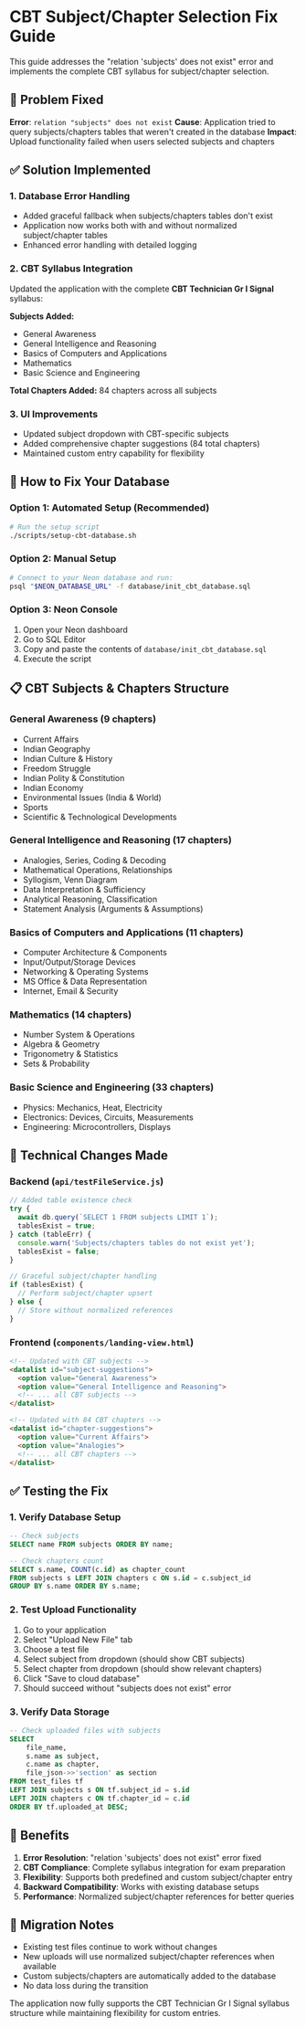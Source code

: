 # CBT Subject/Chapter Selection Fix Guide

This guide addresses the "relation 'subjects' does not exist" error and implements the complete CBT syllabus for subject/chapter selection.

## 🐛 Problem Fixed

**Error**: `relation "subjects" does not exist`
**Cause**: Application tried to query subjects/chapters tables that weren't created in the database
**Impact**: Upload functionality failed when users selected subjects and chapters

## ✅ Solution Implemented

### 1. Database Error Handling
- Added graceful fallback when subjects/chapters tables don't exist
- Application now works both with and without normalized subject/chapter tables
- Enhanced error handling with detailed logging

### 2. CBT Syllabus Integration
Updated the application with the complete **CBT Technician Gr I Signal** syllabus:

**Subjects Added:**
- General Awareness
- General Intelligence and Reasoning  
- Basics of Computers and Applications
- Mathematics
- Basic Science and Engineering

**Total Chapters Added:** 84 chapters across all subjects

### 3. UI Improvements
- Updated subject dropdown with CBT-specific subjects
- Added comprehensive chapter suggestions (84 total chapters)
- Maintained custom entry capability for flexibility

## 🚀 How to Fix Your Database

### Option 1: Automated Setup (Recommended)
```bash
# Run the setup script
./scripts/setup-cbt-database.sh
```

### Option 2: Manual Setup
```bash
# Connect to your Neon database and run:
psql "$NEON_DATABASE_URL" -f database/init_cbt_database.sql
```

### Option 3: Neon Console
1. Open your Neon dashboard
2. Go to SQL Editor
3. Copy and paste the contents of `database/init_cbt_database.sql`
4. Execute the script

## 📋 CBT Subjects & Chapters Structure

### General Awareness (9 chapters)
- Current Affairs
- Indian Geography
- Indian Culture & History
- Freedom Struggle
- Indian Polity & Constitution
- Indian Economy
- Environmental Issues (India & World)
- Sports
- Scientific & Technological Developments

### General Intelligence and Reasoning (17 chapters)
- Analogies, Series, Coding & Decoding
- Mathematical Operations, Relationships
- Syllogism, Venn Diagram
- Data Interpretation & Sufficiency
- Analytical Reasoning, Classification
- Statement Analysis (Arguments & Assumptions)

### Basics of Computers and Applications (11 chapters)
- Computer Architecture & Components
- Input/Output/Storage Devices
- Networking & Operating Systems
- MS Office & Data Representation
- Internet, Email & Security

### Mathematics (14 chapters)
- Number System & Operations
- Algebra & Geometry
- Trigonometry & Statistics
- Sets & Probability

### Basic Science and Engineering (33 chapters)
- Physics: Mechanics, Heat, Electricity
- Electronics: Devices, Circuits, Measurements
- Engineering: Microcontrollers, Displays

## 🔧 Technical Changes Made

### Backend (`api/testFileService.js`)
```javascript
// Added table existence check
try {
  await db.query(`SELECT 1 FROM subjects LIMIT 1`);
  tablesExist = true;
} catch (tableErr) {
  console.warn('Subjects/chapters tables do not exist yet');
  tablesExist = false;
}

// Graceful subject/chapter handling
if (tablesExist) {
  // Perform subject/chapter upsert
} else {
  // Store without normalized references
}
```

### Frontend (`components/landing-view.html`)
```html
<!-- Updated with CBT subjects -->
<datalist id="subject-suggestions">
  <option value="General Awareness">
  <option value="General Intelligence and Reasoning">
  <!-- ... all CBT subjects -->
</datalist>

<!-- Updated with 84 CBT chapters -->
<datalist id="chapter-suggestions">
  <option value="Current Affairs">
  <option value="Analogies">
  <!-- ... all CBT chapters -->
</datalist>
```

## ✅ Testing the Fix

### 1. Verify Database Setup
```sql
-- Check subjects
SELECT name FROM subjects ORDER BY name;

-- Check chapters count
SELECT s.name, COUNT(c.id) as chapter_count 
FROM subjects s LEFT JOIN chapters c ON s.id = c.subject_id 
GROUP BY s.name ORDER BY s.name;
```

### 2. Test Upload Functionality
1. Go to your application
2. Select "Upload New File" tab
3. Choose a test file
4. Select subject from dropdown (should show CBT subjects)
5. Select chapter from dropdown (should show relevant chapters)
6. Click "Save to cloud database"
7. Should succeed without "subjects does not exist" error

### 3. Verify Data Storage
```sql
-- Check uploaded files with subjects
SELECT 
    file_name,
    s.name as subject,
    c.name as chapter,
    file_json->>'section' as section
FROM test_files tf
LEFT JOIN subjects s ON tf.subject_id = s.id  
LEFT JOIN chapters c ON tf.chapter_id = c.id
ORDER BY tf.uploaded_at DESC;
```

## 🎯 Benefits

1. **Error Resolution**: "relation 'subjects' does not exist" error fixed
2. **CBT Compliance**: Complete syllabus integration for exam preparation
3. **Flexibility**: Supports both predefined and custom subject/chapter entry
4. **Backward Compatibility**: Works with existing database setups
5. **Performance**: Normalized subject/chapter references for better queries

## 🔄 Migration Notes

- Existing test files continue to work without changes
- New uploads will use normalized subject/chapter references when available
- Custom subjects/chapters are automatically added to the database
- No data loss during the transition

The application now fully supports the CBT Technician Gr I Signal syllabus structure while maintaining flexibility for custom entries.